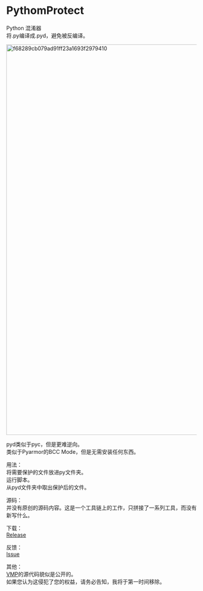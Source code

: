 # PythomProtect  
Python 混淆器  
将.py编译成.pyd，避免被反编译。  

<img width="1034" alt="f68289cb079ad91ff23a1693f2979410" src="https://github.com/user-attachments/assets/7e5a0d67-9459-4d12-bbcf-f3992941452d" />

pyd类似于pyc，但是更难逆向。  
类似于Pyarmor的BCC Mode，但是无需安装任何东西。  

用法：  
将需要保护的文件放进py文件夹。  
运行脚本。  
从pyd文件夹中取出保护后的文件。  

源码：  
并没有原创的源码内容。这是一个工具链上的工作，只拼接了一系列工具，而没有新写什么。  

下载：  
[Release](https://github.com/huzpsb/PythomProtect/releases/tag/Init)  

反馈：  
[Issue](https://github.com/huzpsb/PythomProtect/issues)  

其他：  
[VMP](https://github.com/jmpoep/vmprotect-3.5.1)的源代码貌似是公开的。  
如果您认为这侵犯了您的权益，请务必告知，我将于第一时间移除。  

